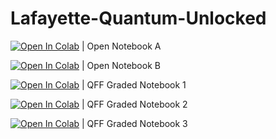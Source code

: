 # Lafayette-Quantum-Unlocked


[![Open In Colab](https://colab.research.google.com/assets/colab-badge.svg)](https://colab.research.google.com/github/VeditVenkatesh/Lafayette-Quantum-Unlocked/blob/main/Open_Notebook_A.ipynb) | Open Notebook A

[![Open In Colab](https://colab.research.google.com/assets/colab-badge.svg)](https://colab.research.google.com/github/VeditVenkatesh/Lafayette-Quantum-Unlocked/blob/main/Open_Notebook_B.ipynb) | Open Notebook B

[![Open In Colab](https://colab.research.google.com/assets/colab-badge.svg)](https://colab.research.google.com/github/VeditVenkatesh/Lafayette-Quantum-Unlocked/blob/main/QFF_Graded_Notebook_1.ipynb) | QFF Graded Notebook 1

[![Open In Colab](https://colab.research.google.com/assets/colab-badge.svg)](https://colab.research.google.com/github/VeditVenkatesh/Lafayette-Quantum-Unlocked/blob/main/QFF_Graded_Notebook_2.ipynb) | QFF Graded Notebook 2

[![Open In Colab](https://colab.research.google.com/assets/colab-badge.svg)](https://colab.research.google.com/github/VeditVenkatesh/Lafayette-Quantum-Unlocked/blob/main/QFF_Graded_Notebook_3.ipynb) | QFF Graded Notebook 3
